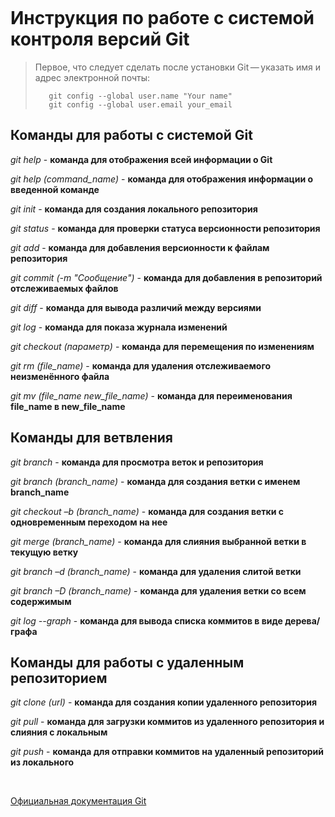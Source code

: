 ![<image>](https://i.loli.net/2019/12/31/gpiFBUKqGLueoPf.gif)
# Инструкция по работе с системой контроля версий Git

>Первое, что  следует сделать после установки Git — указать имя и адрес электронной почты:
>
>        git config --global user.name "Your name"
>        git config --global user.email your_email

## Команды для работы с системой Git

*git help* - **команда для отображения всей информации о Git**

*git help (command_name)* - **команда для отображения информации о введенной команде**

*git init* - **команда для создания локального репозитория**

*git status* - **команда для проверки статуса версионности репозитория**

*git add* - **команда для добавления версионности к файлам репозитория**

*git commit (-m "Сообщение")* - **команда для добавления в репозиторий отслеживаемых файлов**

*git diff* - **команда для вывода различий между версиями**

*git log* - **команда для показа журнала изменений**

*git checkout (параметр)* - **команда для перемещения по изменениям**

*git rm (file_name)* - **команда для удаления отслеживаемого неизменённого файла**

*git mv (file_name new_file_name)* - **команда для переименования file_name в new_file_name**

## Команды для ветвления 

*git branch* - **команда для просмотра веток и репозитория**

*git branch (branch_name)* - **команда для создания ветки с именем branch_name**

*git checkout –b (branch_name)* - **команда для создания ветки с одновременным переходом на нее**

*git merge (branch_name)* - **команда для слияния выбранной ветки в текущую ветку**

*git branch –d (branch_name)* - **команда для удаления слитой ветки**

*git branch –D (branch_name)* - **команда для удаления ветки со всем содержимым**

*git log --graph* - **команда для вывода списка коммитов в виде дерева/графа**

## Команды для работы с удаленным репозиторием

*git clone (url)* - **команда для создания копии удаленного репозитория**

*git pull* - **команда для загрузки коммитов из удаленного репозитория и слияния с локальным**

*git push* - **команда для отправки коммитов на удаленный репозиторий из локального**

<br>

[Официальная документация Git](https://git-scm.com/book/ru/v2)

